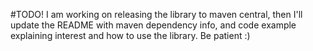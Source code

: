 #TODO!
I am working on releasing the library to maven central, then I'll update the README with maven dependency info, and code example explaining interest and how to use the library.
Be patient :)
